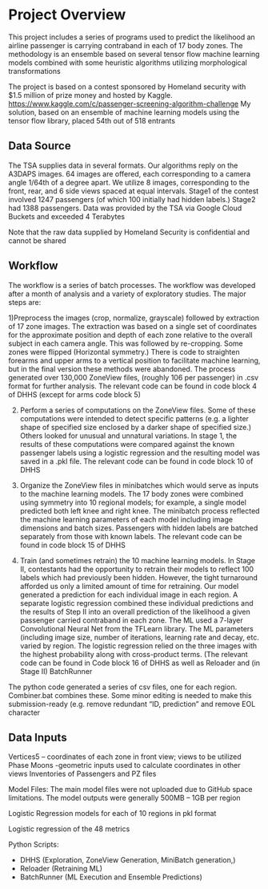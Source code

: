  # Project Overview #
 
This project includes a series of programs used to predict the likelihood an airline passenger is carrying contraband in each of 17 body zones. The methodology is an ensemble based on several tensor flow machine learning models combined with some heuristic algorithms utilizing morphological transformations

The project is based on a contest sponsored by Homeland security with $1.5 million of prize money and hosted by Kaggle. https://www.kaggle.com/c/passenger-screening-algorithm-challenge
My solution, based on an ensemble of machine learning models using the tensor flow library, placed 54th out of 518 entrants

## Data Source ##

The TSA supplies data in several formats. Our algorithms reply on the A3DAPS images. 64 images are offered, each corresponding to a camera angle 1/64th of a degree apart. We utilize 8 images, corresponding to the front, rear, and 6 side views spaced at equal intervals.
Stage1 of the contest involved 1247 passengers (of which 100 initially had hidden labels.) Stage2 had 1388 passengers. Data was provided by the TSA via Google Cloud Buckets and exceeded 4 Terabytes

Note that the raw data supplied by Homeland Security is confidential and cannot be shared

## Workflow ##

The workflow is a series of batch processes.  The workflow was developed after a month of analysis and a variety of exploratory studies. The major steps are:

1)Preprocess the images (crop, normalize, grayscale) followed by extraction of 17 zone images. The extraction was based on a single set of coordinates for the approximate position and depth of each zone relative to the overall subject in each camera angle. This was followed by re-cropping.  Some zones were flipped (Horizontal symmetry.)  There is code to straighten forearms and upper arms to a vertical position to facilitate machine learning, but in the final version these methods were abandoned.  The process generated over 130,000 ZoneView files, (roughly 106 per passenger) in .csv format for further analysis. The relevant code can be found in code block 4 of DHHS (except for arms code block 5)

2) Perform a series of computations on the ZoneView files.  Some of these computations were intended to detect specific patterns (e.g.  a lighter shape of specified size enclosed by a darker shape of specified size.) Others looked for unusual and unnatural variations. In stage 1, the results of these computations were compared against the known passenger labels using a logistic regression and the resulting model was saved in a .pkl file. The relevant code can be found in code block 10 of DHHS 

3) Organize the ZoneView files in minibatches which would serve as inputs to the machine learning models. The 17 body zones were combined using symmetry into 10 regional models; for example, a single model predicted both left knee and right knee. The minibatch process reflected the machine learning parameters of each model including image dimensions and batch sizes.  Passengers with hidden labels are batched separately from those with known labels. The relevant code can be found in code block 15 of DHHS 

4) Train (and sometimes retrain) the 10 machine learning models.  In Stage II, contestants had the opportunity to retrain their models to reflect 100 labels which had previously been hidden. However, the tight turnaround afforded us only a limited amount of time for retraining. Our model generated a prediction for each individual image in each region.  A separate logistic regression combined these individual predictions and the results of Step II into an overall prediction of the likelihood a given passenger carried contraband in each zone. The ML used a 7-layer Convolutional Neural Net from the TFLearn library.  The ML parameters (including image size, number of iterations, learning rate and decay, etc. varied by region.  The logistic regression relied on the three images with the highest probability along with cross-product terms.  (The relevant code can be found in Code block 16 of DHHS as well as Reloader and (in Stage II) BatchRunner

The python code generated a series of csv files, one for each region.  Combiner.bat combines these. Some minor editing is needed to make this submission-ready (e.g. remove redundant “ID, prediction” and remove EOL character

## Data Inputs ##

Vertices5 – coordinates of each zone in front view; views to be utilized
Phase Moons -geometric inputs used to calculate coordinates in other views
Inventories of Passengers and PZ files

Model Files: The main model files were not uploaded due to GitHub space limitations. The model outputs were generally 500MB – 1GB per region

Logistic Regression models for each of 10 regions in pkl format

Logistic regression of the 48 metrics

Python Scripts:
- DHHS (Exploration, ZoneView Generation, MiniBatch generation,)
- Reloader (Retraining ML)
- BatchRunner (ML Execution and Ensemble Predictions)
